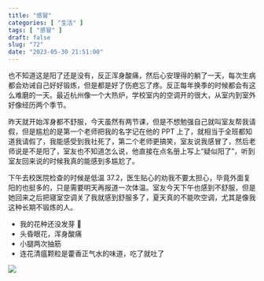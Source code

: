 ```yaml
---
title: "感冒"
categories: [ "生活" ]
tags: [ "感冒" ]
draft: false
slug: "72"
date: "2023-05-30 21:51:00"
---
```




也不知道这是阳了还是没有，反正浑身酸痛，然后心安理得的躺了一天，每次生病都会劝诫自己好好锻炼，但是都是好了伤疤忘了疼。反正每年换季的时候都会有这么难磨的一天。最近杭州像一个大热炉，学校室内的空调开的很大，从室内到室外好像经历两个季节。

昨天就开始浑身都不舒服，今天虽然有两节课，但是不想勉强自己就叫室友帮我请假，但是尴尬的是第一个老师把我的名字记在他的 PPT 上了，就相当于全班都知道我请假了，我能感受到我社死了，第二个老师更搞笑，室友说我感冒了，然后老师说是不是阳了，室友也不知道怎么说，他直接在点名册上写上“疑似阳了”，听到室友回来说的时候我真的能感到多尴尬了。

下午去校医院检查的时候是低温 37.2，医生贴心的劝我不要太担心，毕竟外面复阳的也挺多的，只是需要明天再报道一次体温。室友今天下午也感到不舒服，但是她回来之后把寝室空调关了我就感到舒服多了，夏天真的不能吹空调，尤其是像我这种长期不锻炼的人。

- 我的花种还没发芽 🌱
- 头昏眼花，浑身酸痛
- 小腿两次抽筋
- 连花清瘟颗粒是藿香正气水的味道，吃了就吐了

![](https://blog.wangyunzi.com/2023/9741c51d96cc6cf8a4a2f05b5ee6220e.jpg)
